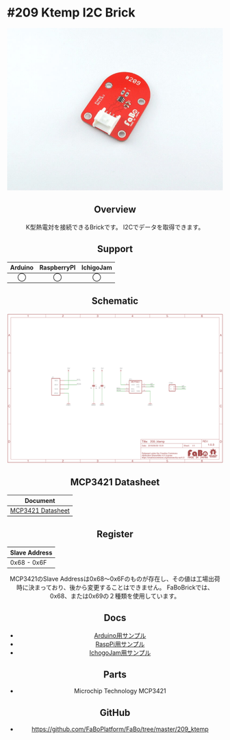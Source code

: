 # #209 Ktemp I2C Brick

<center>

![](./img/209_ktemp.jpg)
<!--COLORME-->

## Overview
K型熱電対を接続できるBrickです。
I2Cでデータを取得できます。

## Support
|Arduino|RaspberryPI|IchigoJam|
|:--:|:--:|:--:|
|◯|◯|◯|

## Schematic
![](./img/209_ktemp_sch.png)

## MCP3421 Datasheet
| Document |
| -- |
| [MCP3421 Datasheet](http://ww1.microchip.com/downloads/en/DeviceDoc/22003e.pdf) |

## Register
| Slave Address |
| -- |
| 0x68 - 0x6F |
MCP3421のSlave Addressは0x68〜0x6Fのものが存在し、その値は工場出荷時に決まっており、後から変更することはできません。
FaBoBrickでは、0x68、または0x69の２種類を使用しています。

## Docs

* [Arduino用サンプル](http://docs.fabo.io/fabo/arduino/brick_i2c/209_brick_i2c_ktemp.html)
* [RaspPi用サンプル](http://docs.fabo.io/fabo/rasppi/brick_i2c/209_brick_i2c_ktemp.html)
* [IchogoJam用サンプル](http://docs.fabo.io/fabo/ichigojam/brick_i2c/209_brick_i2c_ktemp.html)

## Parts
- Microchip Technology MCP3421

## GitHub
- https://github.com/FaBoPlatform/FaBo/tree/master/209_ktemp
